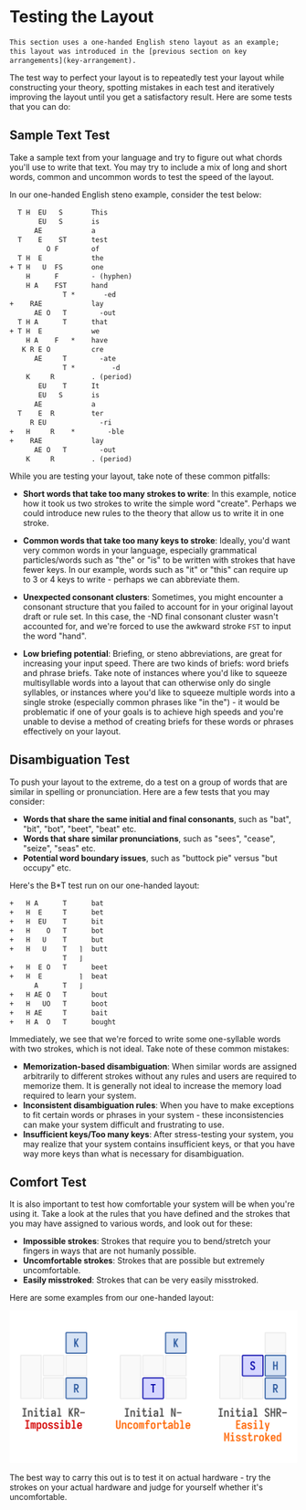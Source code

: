 # Testing the Layout

```{note}
This section uses a one-handed English steno layout as an example; this layout was introduced in the [previous section on key arrangements](key-arrangement).
```

The test way to perfect your layout is to repeatedly test your layout while constructing your theory, spotting mistakes in each test and iteratively improving the layout until you get a satisfactory result. Here are some tests that you can do: 

## Sample Text Test

Take a sample text from your language and try to figure out what chords you'll use to write that text. You may try to include a mix of long and short words, common and uncommon words to test the speed of the layout.

In our one-handed English steno example, consider the test below:

      T H  EU   S       This
           EU   S       is
          AE            a
      T    E    ST      test
             O F        of
      T H  E            the
    + T H   U  FS       one
        H      F        - (hyphen)
        H A    FST      hand
                 T *       -ed
    +    RAE            lay
          AE O   T        -out
      T H A      T      that
    + T H  E            we
        H A    F   *    have
       K R E O          cre
          AE     T        -ate
                 T *         -d
        K     R         . (period)
           EU    T      It
           EU   S       is
          AE            a
      T    E  R         ter
         R EU             -ri
    +   H     R    *        -ble
    +    RAE            lay
          AE O   T        -out
        K     R         . (period)

While you are testing your layout, take note of these common pitfalls:

- **Short words that take too many strokes to write**: In this example, notice how it took us two strokes to write the simple word "create". Perhaps we could introduce new rules to the theory that allow us to write it in one stroke.

- **Common words that take too many keys to stroke**: Ideally, you'd want very common words in your language, especially grammatical particles/words such as "the" or "is" to be written with strokes that have fewer keys. In our example, words such as "it" or "this" can require up to 3 or 4 keys to write - perhaps we can abbreviate them.

- **Unexpected consonant clusters**: Sometimes, you might encounter a consonant structure that you failed to account for in your original layout draft or rule set. In this case, the -ND final consonant cluster wasn't accounted for, and we're forced to use the awkward stroke `FST` to input the word "hand". 

- **Low briefing potential**: Briefing, or steno abbreviations, are great for increasing your input speed. There are two kinds of briefs: word briefs and phrase briefs. Take note of instances where you'd like to squeeze multisyllable words into a layout that can otherwise only do single syllables, or instances where you'd like to squeeze multiple words into a single stroke (especially common phrases like "in the") - it would be problematic if one of your goals is to achieve high speeds and you're unable to devise a method of creating briefs for these words or phrases effectively on your layout. 


## Disambiguation Test

To push your layout to the extreme, do a test on a group of words that are similar in spelling or pronunciation. Here are a few tests that you may consider:

- **Words that share the same initial and final consonants**, such as "bat", "bit", "bot", "beet", "beat" etc.
- **Words that share similar pronunciations**, such as "sees", "cease", "seize", "seas" etc.
- **Potential word boundary issues**, such as "buttock pie" versus "but occupy" etc. 

Here's the B\*T test run on our one-handed layout:

    +   H A      T      bat
    +   H  E     T      bet
    +   H  EU    T      bit
    +   H    O   T      bot
    +   H   U    T      but
    +   H   U    T   ⌉  butt
                 T   ⌋
    +   H  E O   T      beet
    +   H  E         ⌉  beat
          A      T   ⌋
    +   H AE O   T      bout
    +   H   UO   T      boot
    +   H AE     T      bait
    +   H A  O   T      bought

Immediately, we see that we're forced to write some one-syllable words with two strokes, which is not ideal. Take note of these common mistakes:

- **Memorization-based disambiguation**: When similar words are assigned arbitrarily to different strokes without any rules and users are required to memorize them. It is generally not ideal to increase the memory load required to learn your system.
- **Inconsistent disambiguation rules**: When you have to make exceptions to fit certain words or phrases in your system - these inconsistencies can make your system difficult and frustrating to use.
- **Insufficient keys/Too many keys**: After stress-testing your system, you may realize that your system contains insufficient keys, or that you have way more keys than what is necessary for disambiguation. 


## Comfort Test

It is also important to test how comfortable your system will be when you're using it. Take a look at the rules that you have defined and the strokes that you may have assigned to various words, and look out for these:

- **Impossible strokes**: Strokes that require you to bend/stretch your fingers in ways that are not humanly possible. 
- **Uncomfortable strokes**: Strokes that are possible but extremely uncomfortable.
- **Easily misstroked**: Strokes that can be very easily misstroked.

Here are some examples from our one-handed layout:

![Uncomfortable strokes](../_static/uncomfortable.png)

The best way to carry this out is to test it on actual hardware - try the strokes on your actual hardware and judge for yourself whether it's uncomfortable. 
